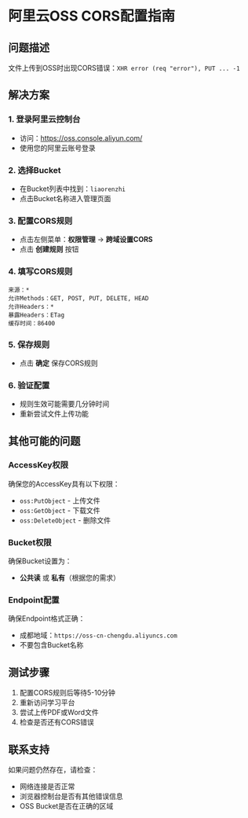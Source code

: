 # 阿里云OSS CORS配置指南

## 问题描述
文件上传到OSS时出现CORS错误：`XHR error (req "error"), PUT ... -1`

## 解决方案

### 1. 登录阿里云控制台
- 访问：https://oss.console.aliyun.com/
- 使用您的阿里云账号登录

### 2. 选择Bucket
- 在Bucket列表中找到：`liaorenzhi`
- 点击Bucket名称进入管理页面

### 3. 配置CORS规则
- 点击左侧菜单：**权限管理** → **跨域设置CORS**
- 点击 **创建规则** 按钮

### 4. 填写CORS规则
```
来源：*
允许Methods：GET, POST, PUT, DELETE, HEAD
允许Headers：*
暴露Headers：ETag
缓存时间：86400
```

### 5. 保存规则
- 点击 **确定** 保存CORS规则

### 6. 验证配置
- 规则生效可能需要几分钟时间
- 重新尝试文件上传功能

## 其他可能的问题

### AccessKey权限
确保您的AccessKey具有以下权限：
- `oss:PutObject` - 上传文件
- `oss:GetObject` - 下载文件
- `oss:DeleteObject` - 删除文件

### Bucket权限
确保Bucket设置为：
- **公共读** 或 **私有**（根据您的需求）

### Endpoint配置
确保Endpoint格式正确：
- 成都地域：`https://oss-cn-chengdu.aliyuncs.com`
- 不要包含Bucket名称

## 测试步骤
1. 配置CORS规则后等待5-10分钟
2. 重新访问学习平台
3. 尝试上传PDF或Word文件
4. 检查是否还有CORS错误

## 联系支持
如果问题仍然存在，请检查：
- 网络连接是否正常
- 浏览器控制台是否有其他错误信息
- OSS Bucket是否在正确的区域 